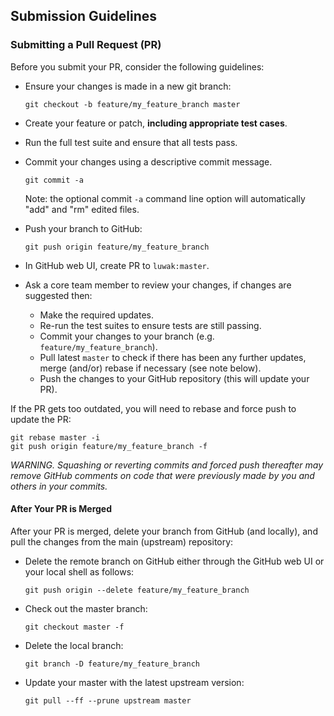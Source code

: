 ## Submission Guidelines

### Submitting a Pull Request (PR)

Before you submit your PR, consider the following guidelines:

* Ensure your changes is made in a new git branch:

     ``` shell
     git checkout -b feature/my_feature_branch master
     ```

* Create your feature or patch, **including appropriate test cases**.

* Run the full test suite and ensure that all tests pass.
  
* Commit your changes using a descriptive commit message.

     ``` shell
     git commit -a
     ```
  Note: the optional commit `-a` command line option will automatically "add" and "rm" edited files.

* Push your branch to GitHub:

    ``` shell
    git push origin feature/my_feature_branch
    ```

* In GitHub web UI, create PR to `luwak:master`.

* Ask a core team member to review your changes, if changes are suggested then:
  * Make the required updates.
  * Re-run the test suites to ensure tests are still passing.
  * Commit your changes to your branch (e.g. `feature/my_feature_branch`).
  * Pull latest `master` to check if there has been any further updates, merge (and/or)
    rebase if necessary (see note below).
  * Push the changes to your GitHub repository (this will update your PR).

If the PR gets too outdated, you will need to rebase and force push to update the PR:

``` shell
git rebase master -i
git push origin feature/my_feature_branch -f
```

*WARNING. Squashing or reverting commits and forced push thereafter may remove GitHub comments
on code that were previously made by you and others in your commits.*

#### After Your PR is Merged

After your PR is merged, delete your branch from GitHub (and locally), and pull the changes
from the main (upstream) repository:

* Delete the remote branch on GitHub either through the GitHub web UI or your local shell as follows:

    ``` shell
    git push origin --delete feature/my_feature_branch
    ```

* Check out the master branch:

    ``` shell
    git checkout master -f
    ```

* Delete the local branch:

    ``` shell
    git branch -D feature/my_feature_branch
    ```

* Update your master with the latest upstream version:

    ``` shell
    git pull --ff --prune upstream master
    ```
